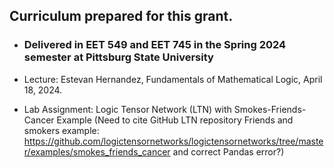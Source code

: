 ## Curriculum prepared for this grant. 

* ### Delivered in EET 549 and EET 745 in the Spring 2024 semester at Pittsburg State University

* Lecture: Estevan Hernandez, Fundamentals of Mathematical Logic, April 18, 2024.

* Lab Assignment: Logic Tensor Network (LTN) with Smokes-Friends-Cancer Example (Need to cite GitHub LTN repository Friends and smokers example: https://github.com/logictensornetworks/logictensornetworks/tree/master/examples/smokes_friends_cancer and correct Pandas error?)
